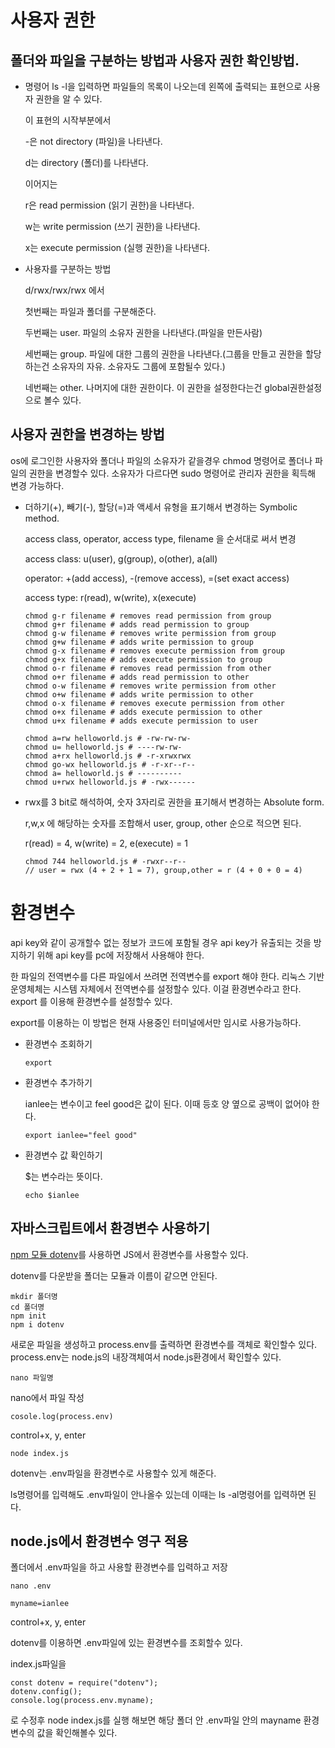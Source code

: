 # 사용자 권한 

## 폴더와 파일을 구분하는 방법과 사용자 권한 확인방법.

* 명령어 ls -l을 입력하면 파일들의 목록이 나오는데 왼쪽에 출력되는 표현으로 사용자 권한을 알 수 있다.

    이 표현의 시작부분에서 
    
    -은 not directory (파일)을 나타낸다.

    d는 directory (폴더)를 나타낸다.

    이어지는 

    r은 read permission (읽기 권한)을 나타낸다.

    w는 write permission (쓰기 권한)을 나타낸다.

    x는 execute permission (실행 권한)을 나타낸다.

* 사용자를 구분하는 방법

    d/rwx/rwx/rwx 에서 

    첫번째는 파일과 폴더를 구분해준다.

    두번째는 user. 파일의 소유자 권한을 나타낸다.(파일을 만든사람)

    세번째는 group. 파일에 대한 그룹의 권한을 나타낸다.(그룹을 만들고 권한을 할당하는건 소유자의 자유. 소유자도 그룹에 포함될수 있다.)

    네번째는 other. 나머지에 대한 권한이다. 이 권한을 설정한다는건 global권한설정으로 볼수 있다.

## 사용자 권한을 변경하는 방법

os에 로그인한 사용자와 폴더나 파일의 소유자가 같을경우 chmod 명령어로 폴더나 파일의 권한을 변경할수 있다. 소유자가 다르다면 sudo 명령어로 관리자 권한을 획득해 변경 가능하다.

*  더하기(+), 빼기(-), 할당(=)과 액세서 유형을 표기해서 변경하는 Symbolic method.

    access class, operator, access type, filename 을 순서대로 써서 변경

    access class: u(user), g(group), o(other), a(all)

    operator: +(add access), -(remove access), =(set exact access)

    access type: r(read), w(write), x(execute)

    ```
    chmod g-r filename # removes read permission from group
    chmod g+r filename # adds read permission to group
    chmod g-w filename # removes write permission from group
    chmod g+w filename # adds write permission to group
    chmod g-x filename # removes execute permission from group
    chmod g+x filename # adds execute permission to group
    chmod o-r filename # removes read permission from other
    chmod o+r filename # adds read permission to other
    chmod o-w filename # removes write permission from other
    chmod o+w filename # adds write permission to other
    chmod o-x filename # removes execute permission from other
    chmod o+x filename # adds execute permission to other
    chmod u+x filename # adds execute permission to user

    chmod a=rw helloworld.js # -rw-rw-rw-
    chmod u= helloworld.js # ----rw-rw-
    chmod a+rx helloworld.js # -r-xrwxrwx
    chmod go-wx helloworld.js # -r-xr--r--
    chmod a= helloworld.js # ----------
    chmod u+rwx helloworld.js # -rwx------
    ```

* rwx를 3 bit로 해석하여, 숫자 3자리로 권한을 표기해서 변경하는 Absolute form.

    r,w,x 에 해당하는 숫자를 조합해서 user, group, other 순으로 적으면 된다.

    r(read) = 4, w(write) = 2, e(execute) = 1

    ```
    chmod 744 helloworld.js # -rwxr--r-- 
    // user = rwx (4 + 2 + 1 = 7), group,other = r (4 + 0 + 0 = 4)
    ```

# 환경변수

api key와 같이 공개할수 없는 정보가 코드에 포함될 경우 api key가 유출되는 것을 방지하기 위해 api key를 pc에 저장해서 사용해야 한다.

한 파일의 전역변수를 다른 파일에서 쓰려면 전역변수를 export 해야 한다. 리눅스 기반 운영체체는 시스템 자체에서 전역변수를 설정할수 있다. 이걸 환경변수라고 한다. export 를 이용해 환경변수를 설정할수 있다.

export를 이용하는 이 방법은 현재 사용중인 터미널에서만 임시로 사용가능하다.

* 환경변수 조회하기 

    ```
    export
    ```

* 환경변수 추가하기

    ianlee는 변수이고 feel good은 값이 된다. 이때 등호 양 옆으로 공백이 없어야 한다.

    ```
    export ianlee="feel good"
    ```

* 환경변수 값 확인하기

    $는 변수라는 뜻이다.

    ```
    echo $ianlee
    ```

## 자바스크립트에서 환경변수 사용하기

[npm 모듈 dotenv](https://www.npmjs.com/package/dotenv#Config)를 사용하면 JS에서 환경변수를 사용할수 있다.

dotenv를 다운받을 폴더는 모듈과 이름이 같으면 안된다.

```
mkdir 폴더명
cd 폴더명
npm init 
npm i dotenv
```

새로운 파일을 생성하고 process.env를 출력하면 환경변수를 객체로 확인할수 있다. process.env는 node.js의 내장객체여서 node.js환경에서 확인할수 있다.

```
nano 파일명
```
nano에서 파일 작성
```
cosole.log(process.env)
```
control+x, y, enter

```
node index.js
```

dotenv는 .env파일을 환경변수로 사용할수 있게 해준다.

ls명령어를 입력해도 .env파일이 안나올수 있는데 이때는 ls -al명령어를 입력하면 된다.

## node.js에서 환경변수 영구 적용

폴더에서 .env파일을 하고 사용할 환경변수를 입력하고 저장

```
nano .env
```

```
myname=ianlee
```

control+x, y, enter

dotenv를 이용하면 .env파일에 있는 환경변수를 조회할수 있다.

index.js파일을 

```
const dotenv = require("dotenv");
dotenv.config();
console.log(process.env.myname);
```

로 수정후 node index.js를 실행 해보면 해당 폴더 안 .env파일 안의 mayname 환경변수의 값을 확인해볼수 있다.


